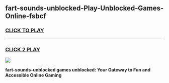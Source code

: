
## fart-sounds-unblocked-Play-Unblocked-Games-Online-fsbcf
<h3>
<a href="https://premium76.site?title=fart-sounds-unblocked&ref=25A">CLICK TO PLAY</a></h3>
<hr>

<h3>
<a href="https://premium76.site?title=fart-sounds-unblocked&ref=25A">CLICK 2 PLAY</a>
  
</h3>

<a href="https://premium76.site?title=fart-sounds-unblocked&ref=25A"><img src="https://clearcache.store/games.png"></a>


**fart-sounds-unblocked games unblocked: Your Gateway to Fun and Accessible Online Gaming**
